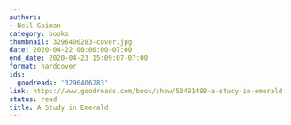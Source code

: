 ```yaml
---
authors:
- Neil Gaiman
category: books
thumbnail: 3296406283-cover.jpg
date: 2020-04-22 00:00:00-07:00
end_date: 2020-04-23 15:09:07-07:00
format: hardcover
ids:
  goodreads: '3296406283'
link: https://www.goodreads.com/book/show/50491498-a-study-in-emerald
status: read
title: A Study in Emerald
---
```

